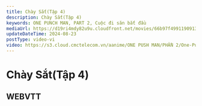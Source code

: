 ```yaml
---
title: Chày Sắt(Tập 4)
description: Chày Sắt(Tập 4)
keywords: ONE PUNCH MAN, PART 2, Cuộc đi săn bắt đầu
mediaUrl: https://d19ri4mdy82u9u.cloudfront.net/movies/66b97f4991190913ffc73751/T61BQKqVJlUVWbRhCRMM.jpg
updateDateTime: 2024-08-23
postType: video-vi
video: https://s3.cloud.cmctelecom.vn/aanime/ONE PUSH MAN/PHẦN 2/One-Punch Man_S02E04_Chày Sắt.mp4
---
```


# Chày Sắt(Tập 4)
## WEBVTT